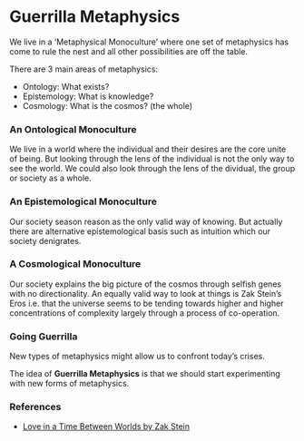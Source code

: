 # Guerrilla Metaphysics

We live in a ‘Metaphysical Monoculture’ where one set of metaphysics has come to rule the nest and all other possibilities are off the table.

There are 3 main areas of metaphysics:
+ Ontology: What exists?
+ Epistemology: What is knowledge?
+ Cosmology: What is the cosmos? (the whole)

### An Ontological Monoculture
We live in a world where the individual and their desires are the core unite of being.  But looking through the lens of the individual is not the only way to see the world. We could also look through the lens of the dividual, the group or society as a whole. 

### An Epistemological Monoculture
Our society season reason as the only valid way of knowing. But actually there are alternative epistemological basis such as intuition which our society denigrates.

### A Cosmological Monoculture
Our society explains the big picture of the cosmos through selfish genes with no directionality. An equally valid way to look at things is Zak Stein’s Eros i.e. that the universe seems to be tending towards higher and higher concentrations of complexity largely through a process of co-operation.

### Going Guerrilla
New types of metaphysics might allow us to confront today’s crises.

The idea of **Guerrilla Metaphysics** is that we should start experimenting with new forms of metaphysics.

### References
* [Love in a Time Between Worlds by Zak Stein][1]

[1]:	http://www.zakstein.org/wp-content/uploads/2018/09/Stein_IR_EROS_Pub.pdf